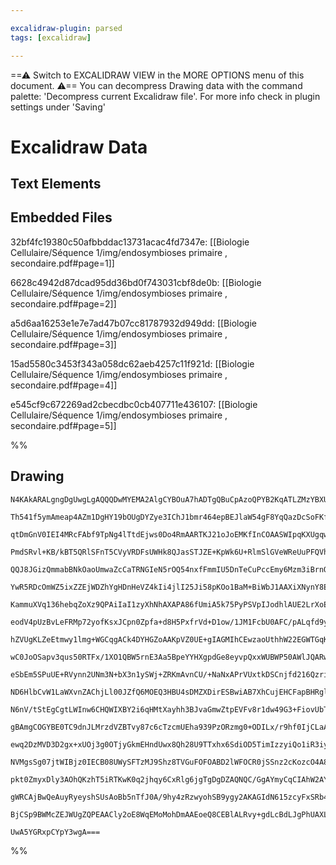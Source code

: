 ```yaml
---

excalidraw-plugin: parsed
tags: [excalidraw]

---
```

==⚠  Switch to EXCALIDRAW VIEW in the MORE OPTIONS menu of this document. ⚠== You can decompress Drawing data with the command palette: 'Decompress current Excalidraw file'. For more info check in plugin settings under 'Saving'


# Excalidraw Data

## Text Elements
## Embedded Files
32bf4fc19380c50afbbddac13731acac4fd7347e: [[Biologie Cellulaire/Séquence 1/img/endosymbioses primaire , secondaire.pdf#page=1]]

6628c4942d87dcad95dd36bd0f743031cbf8de0b: [[Biologie Cellulaire/Séquence 1/img/endosymbioses primaire , secondaire.pdf#page=2]]

a5d6aa16253e1e7e7ad47b07cc81787932d949dd: [[Biologie Cellulaire/Séquence 1/img/endosymbioses primaire , secondaire.pdf#page=3]]

15ad5580c3453f343a058dc62aeb4257c11f921d: [[Biologie Cellulaire/Séquence 1/img/endosymbioses primaire , secondaire.pdf#page=4]]

e545cf9c672269ad2cbecdbc0cb407711e436107: [[Biologie Cellulaire/Séquence 1/img/endosymbioses primaire , secondaire.pdf#page=5]]

%%
## Drawing
```compressed-json
N4KAkARALgngDgUwgLgAQQQDwMYEMA2AlgCYBOuA7hADTgQBuCpAzoQPYB2KqATLZMzYBXUtiRoIACyhQ4zZAHoFAc0JRJQgEYA6bGwC2CgF7N6hbEcK4OCtptbErHALRY8RMpWdx8Q1TdIEfARcZgRmBShcZQUebQBGABZtAAYaOiCEfQQOKGZuAG1wMFAwMogSbggADgBFHgpEgDMAKwBhdLLIWEQqwOwojmVgzvLMbmcAVhTJ7UnElMXq+cSA

Th541f5ymAmeap4AZm1DgHY19bOUgDYZye3IChJ1bmr464epBEJlaW54gF8YqQazDcSoFKfZhQUhsADWCDabHwbFIVQAxIssWlPppcNg4cpYUIOMQkSi0RJ0U0abTRpAmoR8PgAMqwEYSQQeekQaGwhEAdWekn+UJh8IQbJgHPQXMqn2Jvw44XyaHinzYcHxal2asWCuEpOVzFVqA4QmZUIQCGI3GuANOW2BDCYrE4ds+jBY7A4ADlOGJuKtqolr

qtDmGnV0IEI4MRcFAbf9TpNg4lTtdEjws0Do4RmAARTKJ21oJoEMKfInCOAASWIpqKXUgqwA0ilaswBQA1RL0yAC0iaAWTfQAIQLEGBAF1cYbiABRYLZXKN2fOogcOHcc2WjdsAlJtAwoQIT6EUlYKq4HHOprkbL1ncW/DFAC+21K5UqEg2AHEFwABQATQADXiHkenBCp9GiJBPnGNAphmOYFiWFZ1k2T5dVQZx9iOE5zlWS5ThuO5PieYgXjQN4

PmdSRvl+KB/kBT5QRlSFnT5CVyVRDFsUWHk8QJasSTJZE+KpWk6U+RlmSlGVeWReUuPFQVhVFVT+UldloLlW0DT8SRjVNdVnU1bVYH+fVnWJI0VWfPdozCI9UEdA4o3KL03S4NA6OjbyfX9DhAzVapw1Wa5Dmze5nVjeMS2TVMQwzLMc3PQti1c8t8ErZ1RLrBtCmBFt207Hs+weAchxHcdJxnOcxKXLIcjyQp12jTdtzQXd8E+FFD1LVATzPO8m

QQJ8JGizQmmabBNkOaoUmwaZcCaTRNGIeN5rOQ54nxfFmmIU5DnTeCuPccEmy6Mzm3iBrnQvYgrwkXAINkh8JqG3qxQTIRTQgRBSQvZQeWwWE4EcvrnWwf6oAMAsE1wbgv3KOMmkAuDu0IBAKEAiHTVR8pgiaZi0E45tIE0NgZAMbgKebCBSB+P4/KWk54liynoE1IMeGubR1k86NYSiRN6ZKt9gSlsoP2KVGKiGiAAAk2DaQhQKaSRfUg+BoP6Q

YwR5RDcOmWZ5ixZZEjWDZhYgHDnHeVZ4kIi4jlI25Ji58pKOo1BaM+BiWbJ1AAXiXNynY8EGYENTEQkyl0ExAShPxQk7PEikMWkmkeTk1ldKqfSeW49SqJFNUxW0hS9OUgzbOEJUHMr8ytWwHVrJjpn5xMqGrVc+JFkOLvAvdPzPVdIKA3BA5UwjE67fihMB5TNNUuzHgI8gfMi2CRKywrUbowK+tGxKiBAILFlanoABBUD8H7CBB2HUcJynLoOv

KammuXVq136hebqZoXz9QPAiIaI1zyXhNhAXAPA86fUmiA5k75PyPSVpIJodhlAUE2LrXoEhCCwWUOdaMJtkLmzQikK2NssLOgdk7F2Zw3ZXE9t7R4GkaLvEDoxVmodWLOijvTKuPEE78RTriNOolSS8UThAakOc85MgLtKWu3JRFlz9rdcopcdJqKLnXHkipjLN1DhqNuHc9Rdwzr3HqoCuLWiGtmZ2I9J5j1QP5Ly7i/TT24CmEMKQ9prE+Evf

eodV4pUzBvLeFRMp72yofKsxJCpn0Zpfa+d8H5PxfrVd+D1ow/1JM1FcbU0AFC/pALqfd9yDW4FAsawRkEQGuNcfY2A1hZmINUU4xA8DEFWJMLaEZNopCaOcYee1sAzWqM9FImgS6XWKndKq91P7QOerA3AhxEG4EfN9Bxzkxb/SqEDRwQwwYQxqdGWG0IEZIxRufdGmNSHY1xvjTUhMSpVIQKTER3yIDU1pvof53NmZMTtOzPaHDyjw0hmgdYAs

hZVUgKLZeEtmwy1lmg+WGCqgACk4DYHGZoAAKpVZ0UE+gIAGMIhCEwzaoUthhW22EGWTGqK7Yi7syJewolw/2PD6J8JDmHWJwjyaaPjlnKkAlbyFOkRnOR2clGyRUTXQxGitISiFOXTSRzq6F05EYwyTcTT6vKBZduVlrGGXsua+xTldFONeAsN4E9vQeK8ZAUeviQrglONma4kxHRHFCXGZeQ14iRPTNE9Kj14kIHCTlPKx8Umn2WcfBc1RgKAW

wC0JoOSapv3qus50RTFx/1XO1QBW5rnE3Aa5BpeYYHXgpdGe8eyvpQxxWUBWP50AWlJQARwAGL0HiB0T4VKiEkLIWMBlKELboWtphO2DsvacpYdyth5FnS+wroK71Xxg4sXDmxIYHEpXKtlZI8tir5w3qTjnQtar5JGtlCa7VWjD06NjoagxxqtUi0bqYh15jW6WRwoPGxPczE/Uca5aoPTQwep8h6Z0vrgqhQiYkcKWZpiLwjeE6NyVY1pU3hlX

eSbEm5SPuUE+RVynn2UNm3N+bX3n1ySWj+ZRKmAvnCU/+NaNxAPrVUxtkDSCnjfd216Qzri4Dem0yYhwEDxAQKcTTuBiDpk0CkU42BsBvFOD08MPABlrC2osggV0Sp/rAGsvjGyXroFwJMXZ+zxO8mOQDM5INLm80ddDG5cN7lREeYzZ5WMcZ4wJpFxmJMQ4x2/jTeGILJUAvBfw64ULOYop5vC1AiLBY8GFuUNF4tyaS2lr2koeKJDAWUPEOEpx

ND6HlbCvW1LaWXvnZAChjLl00JZfQ6MOEQ3HBU4sDMZXDirESBwiAB7XhCujEHCFapBHRglRCa94jb3YlTiJJVB3n2qsaaoxSxcpW6u0VKjVQGVIgaMnYiD0YrVWNDjZF79rTQIeci6tALjg1oZ9BhgKPjsPgniNFVpJmorhoSivMj69415kTcmpJ+V01MdQNdcorZ8CrHoNcWot9rhFtfnVXjYB+MVqE9W8p/HqnBbAXU480n6Pb1ba9SnH0u3I

N6nV/tStEgCgtLWInw6CHQWIXBY2i6qHMtXayhh3BJvaGmwZtpEVFv8r1dw49G3+FiovUbTLBqxEyqTnK476dH1nYUS+5R77AOfuA7ouOd3f0PY/UpT3qLQNvb/RAT7NrvuwbEm9gHzrXI8EDaRMHXrk9+pw0kL2SQMxLbCSjtecbKMJuo1jujySawZuY4zInJOycU6p3k0tzny2CarWU/HLOxNs9qRA+pXPZPNM5jpzdy1TqqaaKdQ4N4OV9Lab

gBAmgCOGYBE0TC9dnJLMrzdVZBTvy87c6cTzcmUEha939PzORzmg0+ODILx/r9hf0IjCLaAiaA2IBjGL7z4sv4BUl0FjMgV0t/8RZT02YUgOYYVuhb8StkUssaZ0VqtMVatZZ0E8wlYABVdAxIBcKKYdAAJVlx60NhGHpSQiG2oVoTXTZTVFIlmG11mz1yWxWyN14VAIEXPSET62AJ820ifQUTtykRO0dxt2dwuw7XVX9xu2/QQB9wtX/QlEew92

ewq2DzMVD3D2gx+xUOj3g0OTjyGkmEHndUwx8Qh28U9TTxhx6SdiOD5TimIzzyiQo1iR3iyiGhTW5wgEYzSWjGIALGUGQ0wFbGwHrx4x3yphbxaiZ3b1rWAVjwkw52Gj70ej3zgWqEPyFxfBFwa3QEkGvm7F9AoALHSOnW61nQV1INNiXQoNG3XWTBQnoN13m3133QFQDmFTYLN04Itz22kL4OTiO0EIdzEn6JdzfSu3UWUPkJ/TkJ4IUMkK/Rez

NVMgsSg07jtWIBjz0IECB08UWySFTzMJ9Shz8TVGuFOFOABD2lWFOCR0jSSnz2cKozcO4A8LL1jAr3x3Pj8ICOqCCJCKqmfmLRp3CIE1/iiLbwqViO8wGh705xk0aSPwwHmEmGJVWGwHOM3jDB0x4GmRpWIE0GwGWgXwM0uI00SAjEHgPyhA3y+JWXs1BKelczgVWAyIOSdVjjP1OQvwC2vyuS71CzuUfweR/yi3fxeQQDeTi0+QS06l+WSwK0AL

pkt0ZmyxDly3AOhQKzhT5iRTKwK0q2jhqy6CxRlg6jgTgDgDZAQNQC/GgAYmyCqCIAhW2AYFizHAfRGKd3RA019PnQgFhlIECFyFrETH0DZF4O9LGOKADJEGDKgFDKyA9KEK9JEMUWklGFjKDNakTP0FHQkPdwD2UKzPjNzIjJ1QFQjhLJzLDPLIREUKLLX0gEDNLLDLwNUPAwZmrJDLDIAHlLEI8YNXSWyayshR1OAoBR09kmQcIvFuyEywzxzc

gWRCAjBwQeAuyRyeyshSUsAoBb5nTfJ0A/9hy4zRzwyohSB9ygy2AKAGIdN615zcyFxSRb4by7yQglZcB3zMytyFysg3zYQKBSUyj0AM5MzmAb9mRQINd9hTgtcQwIwwxTMPZXTILYRmRgJuAytLjtA3hlhziDgUMDiYyjA2BlTbTMMCBTx6YEgN5zg6sny2y4NwNeRJBvzIZXSiQSAVy1zsKuzuLiA2QEAitvYvDmZiAABZNgZ6F83ATQYIdw7H

BjCSp9BWMcZEJWUgZQPEAACly2oE8WqEMoMohDmAAEoeQ8CEBlALRvy+gdLcBdLJgPhUAXLDL3KzLJhLLGK/y6yEB+yoAfR/s9CIBO1shrLLxmYLlRTygch5LFLe8ESbkiAitm1ygOAu0krPDhAoBNxwQRpGK7AWgaU8gWRMq4BpLZLMqFLaNU0QQBhCBGBSVyLH5YruhQLeRMhGr3R78hSQLCE79u86rPD7wDAWRuqgqPE3iNxQh9zGrmrWqe1s

UwA5YGRxpCYpY3wgA===
```
%%